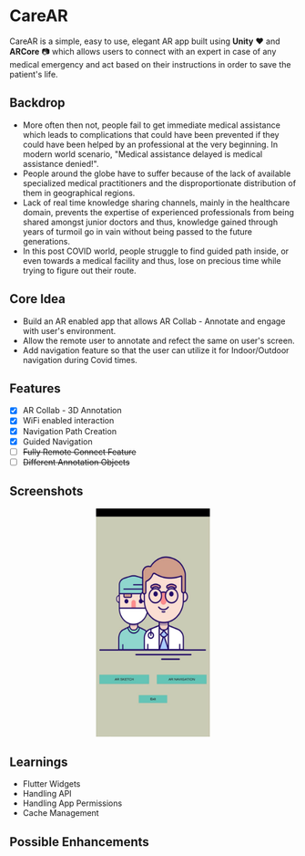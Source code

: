 # CareAR

CareAR is a simple, easy to use, elegant AR app built using **Unity** :heart: and **ARCore** :camera: which allows users to connect with an expert in case of any medical emergency and act based on their instructions in order to save the patient's life.

## Backdrop

- More often then not, people fail to get immediate medical assistance which leads to complications that could have been prevented if they could have been helped by an professional at the very beginning. In modern world scenario, "Medical assistance delayed is medical assistance denied!".
- People around the globe have to suffer because of the lack of available specialized medical practitioners and the disproportionate distribution of them in geographical regions.
- Lack of real time knowledge sharing channels, mainly in the healthcare domain, prevents the expertise of experienced professionals from being shared amongst junior doctors and thus, knowledge gained through years of turmoil go in vain without being passed to the future generations.
- In this post COVID world, people struggle to find guided path inside, or even towards a medical facility and thus, lose on precious time while trying to figure out their route. 

## Core Idea

- Build an AR enabled app that allows AR Collab - Annotate and engage with user's environment.
- Allow the remote user to annotate and refect the same on user's screen.
- Add navigation feature so that the user can utilize it for Indoor/Outdoor navigation during Covid times.

## Features

- [x] AR Collab - 3D Annotation
- [x] WiFi enabled interaction 
- [x] Navigation Path Creation
- [x] Guided Navigation
- [ ] ~~Fully Remote Connect Feature~~
- [ ] ~~Different Annotation Objects~~

## Screenshots

<p align="center">
<img src="CareARHomePage.jpeg" height="400" width="200" alt="Screenshot" hspace="35"/> 
</p>


## Learnings

- Flutter Widgets
- Handling API
- Handling App Permissions
- Cache Management

## Possible Enhancements
